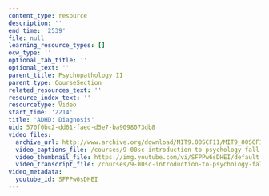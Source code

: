 ```yaml
---
content_type: resource
description: ''
end_time: '2539'
file: null
learning_resource_types: []
ocw_type: ''
optional_tab_title: ''
optional_text: ''
parent_title: Psychopathology II
parent_type: CourseSection
related_resources_text: ''
resource_index_text: ''
resourcetype: Video
start_time: '2214'
title: 'ADHD: Diagnosis'
uid: 570f0bc2-dd61-faed-d5e7-ba9098073db8
video_files:
  archive_url: http://www.archive.org/download/MIT9.00SCF11/MIT9_00SCF11_lec21_300k.mp4
  video_captions_file: /courses/9-00sc-introduction-to-psychology-fall-2011/92c7a60839d3519896eb9130ee85fb8d_SFPPw6sDHEI.vtt
  video_thumbnail_file: https://img.youtube.com/vi/SFPPw6sDHEI/default.jpg
  video_transcript_file: /courses/9-00sc-introduction-to-psychology-fall-2011/9c6b7cba180bc5d5187e9ca4e16052e5_SFPPw6sDHEI.pdf
video_metadata:
  youtube_id: SFPPw6sDHEI
---
```

